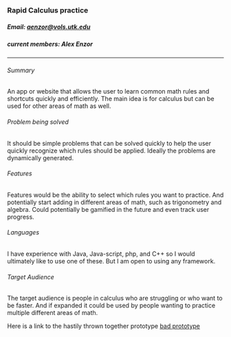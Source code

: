 ### Rapid Calculus practice
##### Email: aenzor@vols.utk.edu
##### current members: Alex Enzor

- - - 
###### Summary
An app or website that allows the user to learn common math rules and shortcuts quickly and efficiently. The main idea is for calculus but can be used for other areas of math as well.
###### Problem being solved
It should be simple problems that can be solved quickly to help the user quickly recognize which rules should be applied. Ideally the problems are dynamically generated. 
###### Features
Features would be the ability to select which rules you want to practice. And potentially start adding in different areas of math, such as trigonometry and algebra.
Could potentially be gamified in the future and even track user progress.
###### Languages
I have experience with Java, Java-script, php, and C++ so I would ultimately like to use one of these. But I am open to using any framework. 
###### Target Audience
The target audience is people in calculus who are struggling or who want to be faster. And if expanded it could be used by people wanting to practice multiple different areas of math.


Here is a link to the hastily thrown together prototype
[bad prototype](https://derpmuffins.com/calcattack/)



